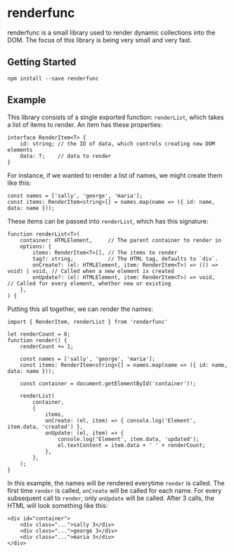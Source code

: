 # renderfunc

renderfunc is a small library used to render dynamic collections into the DOM. The focus of this library is being very small and very fast.

## Getting Started

```
npm install --save renderfunc
```

## Example

This library consists of a single exported function: `renderList`, which takes a list of items to render. An item has these properties:

```
interface RenderItem<T> {
    id: string; // the ID of data, which controls creating new DOM elements
    data: T;    // data to render
}
```

For instance, if we wanted to render a list of names, we might create them like this:

```
const names = ['sally', 'george', 'maria'];
const items: RenderItem<string>[] = names.map(name => ({ id: name, data: name }));
```

These items can be passed into `renderList`, which has this signature:

```
function renderList<T>(
    container: HTMLElement,     // The parent container to render in
    options: {
        items: RenderItem<T>[], // The items to render
        tag?: string,           // The HTML tag, defaults to `div`.
        onCreate?: (el: HTMLElement, item: RenderItem<T>) => (() => void) | void, // Called when a new element is created
        onUpdate?: (el: HTMLElement, item: RenderItem<T>) => void,                // Called for every element, whether new or existing
    },
) {
```

Putting this all together, we can render the names:

```
import { RenderItem, renderList } from 'renderfunc'

let renderCount = 0;
function render() {
    renderCount += 1;

    const names = ['sally', 'george', 'maria'];
    const items: RenderItem<string>[] = names.map(name => ({ id: name, data: name }));

    const container = document.getElementById('container')!;

    renderList(
        container,
        {
            items,
            onCreate: (el, item) => { console.log('Element', item.data, 'created') },
            onUpdate: (el, item) => {
                console.log('Element', item.data, 'updated');
                el.textContent = item.data + ' ' + renderCount;
            },
        },
    );
}
```

In this example, the names will be rendered everytime `render` is called. The first time `render` is called, `onCreate` will be called for each name. For every subsequent call to `render`, only `onUpdate` will be called. After 3 calls, the HTML will look something like this: 

```
<div id="container">
    <div class="...">sally 3</div>
    <div class="...">george 3</div>
    <div class="...">maria 3</div>
</div>
```
